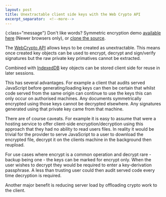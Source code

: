 ```yaml
---
layout: post
title: Unextractable client side keys with the Web Crypto API
excerpt_separator:  <!--more-->
---
```


{:class="message"}
  Don't like words? Symmetric encryption demo [available here](https://hectorgrebbell.github.io/WebCryptoExample/) (Newer browsers only), or [clone the source](https://github.com/hectorgrebbell/WebCryptoExample).

The [WebCrypto API](https://www.w3.org/TR/WebCryptoAPI/) allows keys to be created as unextractable. This means once created key objects can be used to encrypt, decrypt and sign/verify signatures but the raw private key primatives cannot be extracted.

Combined with [IndexedDB](https://www.w3.org/TR/IndexedDB-2/) key objects can be stored client side for reuse in later sessions.

This has several advantages. For example a client that audits served JavaScript before generating/loading keys can then be certain that whilst code served from the same origin can continue to use the keys this can only occur on authorised machines. Any documents symmetrically encrypted using those keys cannot be decrypted elsewhere. Any signatures generated using that private key came from that machine.

There are of course caveats. For example it is easy to assume that were a hosting service to offer client-side encryption/decryption using this approach that they had no ability to read users files. In reality it would be trivial for the provider to serve JavaScript to a user to download the encrypted file, decrypt it on the clients machine in the background then reupload.

For use cases where encrypt is a common operation and decrypt rare - backup being one - the keys can be marked for encrypt only. When the user wishes to decrypt they would be required to enter a key-derivation passphrase. A less than trusting user could then audit served code every time decryption is required.

Another major benefit is reducing server load by offloading crypto work to the client.

